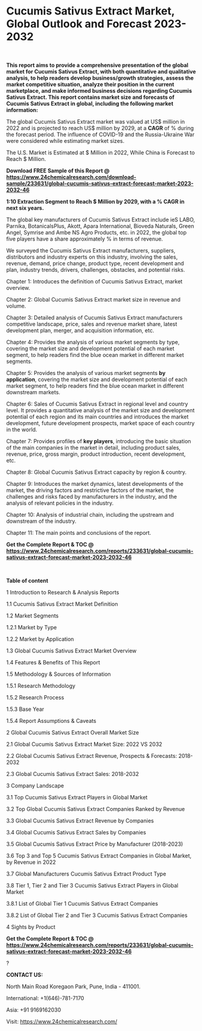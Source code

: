 <h1>Cucumis Sativus Extract Market, Global Outlook and Forecast 2023-2032</h1><br/><p><strong>This report aims to provide a comprehensive presentation of the global market for Cucumis Sativus Extract, with both quantitative and qualitative analysis, to help readers develop business/growth strategies, assess the market competitive situation, analyze their position in the current marketplace, and make informed business decisions regarding Cucumis Sativus Extract. This report contains market size and forecasts of Cucumis Sativus Extract in global, including the following market information:</strong></p>
 
 
 
 <p>The global Cucumis Sativus Extract market was valued at US$ million in 2022 and is projected to reach US$ million by 2029, at a <strong>CAGR</strong> of % during the forecast period. The influence of COVID-19 and the Russia-Ukraine War were considered while estimating market sizes.</p>
 
 
 
 <p>The U.S. Market is Estimated at $ Million in 2022, While China is Forecast to Reach $ Million.</p>
 
 
 
 <div><b>Download FREE Sample of this Report @ <a href="https://www.24chemicalresearch.com/download-sample/233631/global-cucumis-sativus-extract-forecast-market-2023-2032-46">https://www.24chemicalresearch.com/download-sample/233631/global-cucumis-sativus-extract-forecast-market-2023-2032-46</a></b></div>
 
 
 
 <p><strong>1:10 Extraction Segment to Reach $ Million by 2029, with a % <strong>CAGR</strong> in next six years.</strong></p>
 
 
 
 <p>The global key manufacturers of Cucumis Sativus Extract include ieS LABO, Parnika, BotanicalsPlus, Akott, Apara International, Bioveda Naturals, Green Angel, Symrise and Ambe NS Agro Products, etc. in 2022, the global top five players have a share approximately % in terms of revenue.</p>
 
 
 
 <p>We surveyed the Cucumis Sativus Extract manufacturers, suppliers, distributors and industry experts on this industry, involving the sales, revenue, demand, price change, product type, recent development and plan, industry trends, drivers, challenges, obstacles, and potential risks.</p>
 
 
 
 <p>Chapter 1: Introduces the definition of Cucumis Sativus Extract, market overview.</p>
 
 
 
 <p>Chapter 2: Global Cucumis Sativus Extract market size in revenue and volume.</p>
 
 
 
 <p>Chapter 3: Detailed analysis of Cucumis Sativus Extract manufacturers competitive landscape, price, sales and revenue market share, latest development plan, merger, and acquisition information, etc.</p>
 
 
 
 <p>Chapter 4: Provides the analysis of various market segments by type, covering the market size and development potential of each market segment, to help readers find the blue ocean market in different market segments.</p>
 
 
 
 <p>Chapter 5: Provides the analysis of various market segments <strong>by application</strong>, covering the market size and development potential of each market segment, to help readers find the blue ocean market in different downstream markets.</p>
 
 
 
 <p>Chapter 6: Sales of Cucumis Sativus Extract in regional level and country level. It provides a quantitative analysis of the market size and development potential of each region and its main countries and introduces the market development, future development prospects, market space of each country in the world.</p>
 
 
 
 <p>Chapter 7: Provides profiles of <strong>key players</strong>, introducing the basic situation of the main companies in the market in detail, including product sales, revenue, price, gross margin, product introduction, recent development, etc.</p>
 
 
 
 <p>Chapter 8: Global Cucumis Sativus Extract capacity by region & country.</p>
 
 
 
 <p>Chapter 9: Introduces the market dynamics, latest developments of the market, the driving factors and restrictive factors of the market, the challenges and risks faced by manufacturers in the industry, and the analysis of relevant policies in the industry.</p>
 
 
 
 <p>Chapter 10: Analysis of industrial chain, including the upstream and downstream of the industry.</p>
 
 
 
 <p>Chapter 11: The main points and conclusions of the report.</p>
 
 
 
 <div><b>Get the Complete Report & TOC @ <a href="https://www.24chemicalresearch.com/reports/233631/global-cucumis-sativus-extract-forecast-market-2023-2032-46">https://www.24chemicalresearch.com/reports/233631/global-cucumis-sativus-extract-forecast-market-2023-2032-46</a></b></div>
 
 
 
 <p><br />
 
 <b>Table of content</b></p>
 
 
 
 <p>1 Introduction to Research & Analysis Reports<br />
 
 1.1 Cucumis Sativus Extract Market Definition<br />
 
 1.2 Market Segments<br />
 
 1.2.1 Market by Type<br />
 
 1.2.2 Market by Application<br />
 
 1.3 Global Cucumis Sativus Extract Market Overview<br />
 
 1.4 Features & Benefits of This Report<br />
 
 1.5 Methodology & Sources of Information<br />
 
 1.5.1 Research Methodology<br />
 
 1.5.2 Research Process<br />
 
 1.5.3 Base Year<br />
 
 1.5.4 Report Assumptions & Caveats<br />
 
 2 Global Cucumis Sativus Extract Overall Market Size<br />
 
 2.1 Global Cucumis Sativus Extract Market Size: 2022 VS 2032<br />
 
 2.2 Global Cucumis Sativus Extract Revenue, Prospects & Forecasts: 2018-2032<br />
 
 2.3 Global Cucumis Sativus Extract Sales: 2018-2032<br />
 
 3 Company Landscape<br />
 
 3.1 Top Cucumis Sativus Extract Players in Global Market<br />
 
 3.2 Top Global Cucumis Sativus Extract Companies Ranked by Revenue<br />
 
 3.3 Global Cucumis Sativus Extract Revenue by Companies<br />
 
 3.4 Global Cucumis Sativus Extract Sales by Companies<br />
 
 3.5 Global Cucumis Sativus Extract Price by Manufacturer (2018-2023)<br />
 
 3.6 Top 3 and Top 5 Cucumis Sativus Extract Companies in Global Market, by Revenue in 2022<br />
 
 3.7 Global Manufacturers Cucumis Sativus Extract Product Type<br />
 
 3.8 Tier 1, Tier 2 and Tier 3 Cucumis Sativus Extract Players in Global Market<br />
 
 3.8.1 List of Global Tier 1 Cucumis Sativus Extract Companies<br />
 
 3.8.2 List of Global Tier 2 and Tier 3 Cucumis Sativus Extract Companies<br />
 
 4 Sights by Product</p>
 
 
 
 <div><b>Get the Complete Report & TOC @ <a href="https://www.24chemicalresearch.com/reports/233631/global-cucumis-sativus-extract-forecast-market-2023-2032-46">https://www.24chemicalresearch.com/reports/233631/global-cucumis-sativus-extract-forecast-market-2023-2032-46</a></b></div>
 
 
 
 <p>? </p>
 
 
 
 <p><b>CONTACT US:</b><br />
 
 North Main Road Koregaon Park, Pune, India - 411001.<br />
 
 International: +1(646)-781-7170<br />
 
 Asia: +91 9169162030<br />
 
 Visit: <a href="https://www.24chemicalresearch.com/">https://www.24chemicalresearch.com/</a></p>